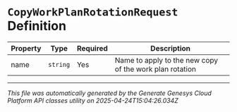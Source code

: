 # `CopyWorkPlanRotationRequest` Definition

| Property | Type | Required | Description |
|----------|------|----------|-------------|
| name | `string` | Yes | Name to apply to the new copy of the work plan rotation |

---

*This file was automatically generated by the Generate Genesys Cloud Platform API classes utility on 2025-04-24T15:04:26.034Z*